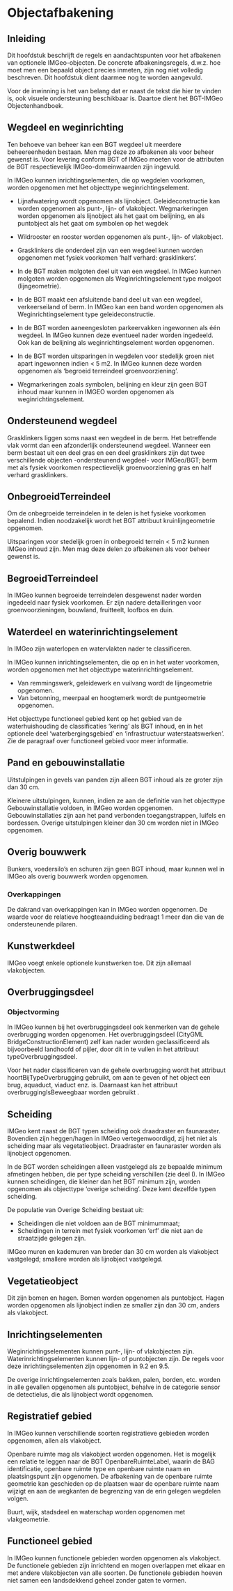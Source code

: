 # Objectafbakening

## Inleiding

Dit hoofdstuk beschrijft de regels en aandachtspunten voor het afbakenen van optionele IMGeo-objecten. De concrete afbakeningsregels, d.w.z. hoe moet men een bepaald object precies inmeten, zijn nog niet volledig beschreven. Dit hoofdstuk dient daarmee nog te worden aangevuld.

Voor de inwinning is het van belang dat er naast de tekst die hier te vinden is, ook visuele ondersteuning beschikbaar is. Daartoe dient het BGT-IMGeo Objectenhandboek.

## Wegdeel en weginrichting

Ten behoeve van beheer kan een BGT wegdeel uit meerdere beheereenheden bestaan. Men mag deze zo afbakenen als voor beheer gewenst is. Voor levering conform BGT of IMGeo moeten voor de attributen de BGT respectievelijk IMGeo-domeinwaarden zijn ingevuld.

In IMGeo kunnen inrichtingselementen, die op wegdelen voorkomen, worden opgenomen met het objecttype weginrichtingselement.

-   Lijnafwatering wordt opgenomen als lijnobject. Geleideconstructie kan worden opgenomen als punt-, lijn- of vlakobject. Wegmarkeringen worden opgenomen als lijnobject als het gaat om belijning, en als puntobject als het gaat om
    symbolen op het wegdek

-   Wildrooster en rooster worden opgenomen als punt-, lijn- of vlakobject.

-   Grasklinkers die onderdeel zijn van een wegdeel kunnen worden opgenomen met fysiek voorkomen ‘half verhard: grasklinkers’.

-   In de BGT maken molgoten deel uit van een wegdeel. In IMGeo kunnen molgoten worden opgenomen als Weginrichtingselement type molgoot (lijngeometrie).

-   In de BGT maakt een afsluitende band deel uit van een wegdeel, verkeerseiland of berm. In IMGeo kan een band worden opgenomen als Weginrichtingselement type geleideconstructie.

-   In de BGT worden aaneengesloten parkeervakken ingewonnen als één wegdeel. In IMGeo kunnen deze eventueel nader worden ingedeeld. Ook kan de belijning als weginrichtingselement worden opgenomen.

-   In de BGT worden uitsparingen in wegdelen voor stedelijk groen niet apart ingewonnen indien \< 5 m2. In IMGeo kunnen deze worden opgenomen als ‘begroeid terreindeel groenvoorziening’.

-   Wegmarkeringen zoals symbolen, belijning en kleur zijn geen BGT inhoud maar kunnen in IMGEO worden opgenomen als weginrichtingselement.

## Ondersteunend wegdeel

Grasklinkers liggen soms naast een wegdeel in de berm. Het betreffende vlak vormt dan een afzonderlijk ondersteunend wegdeel. Wanneer een berm bestaat uit een deel gras en een deel grasklinkers zijn dat twee verschillende objecten
-ondersteunend wegdeel- voor IMGeo/BGT; berm met als fysiek voorkomen respectievelijk groenvoorziening gras en half verhard grasklinkers.

## OnbegroeidTerreindeel

Om de onbegroeide terreindelen in te delen is het fysieke voorkomen bepalend.
Indien noodzakelijk wordt het BGT attribuut kruinlijngeometrie opgenomen.

Uitsparingen voor stedelijk groen in onbegroeid terrein \< 5 m2 kunnen IMGeo inhoud zijn. Men mag deze delen zo afbakenen als voor beheer gewenst is.

## BegroeidTerreindeel

In IMGeo kunnen begroeide terreindelen desgewenst nader worden ingedeeld naar fysiek voorkomen. Er zijn nadere detailleringen voor groenvoorzieningen,
bouwland, fruitteelt, loofbos en duin.

## Waterdeel en waterinrichtingselement

In IMGeo zijn waterlopen en watervlakten nader te classificeren.

In IMGeo kunnen inrichtingselementen, die op en in het water voorkomen, worden opgenomen met het objecttype waterinrichtingselement.

-   Van remmingswerk, geleidewerk en vuilvang wordt de lijngeometrie opgenomen.
-   Van betonning, meerpaal en hoogtemerk wordt de puntgeometrie opgenomen.

Het objecttype functioneel gebied kent op het gebied van de waterhuishouding de classificaties ‘kering’ als BGT inhoud, en in het optionele deel ‘waterbergingsgebied’ en ‘infrastructuur waterstaatswerken’. Zie de paragraaf
over functioneel gebied voor meer informatie.

## Pand en gebouwinstallatie

Uitstulpingen in gevels van panden zijn alleen BGT inhoud als ze groter zijn dan 30 cm.

Kleinere uitstulpingen, kunnen, indien ze aan de definitie van het objecttype Gebouwinstallatie voldoen, in IMGeo worden opgenomen. Gebouwinstallaties zijn
aan het pand verbonden toegangstrappen, luifels en bordessen. Overige uitstulpingen kleiner dan 30 cm worden niet in IMGeo opgenomen.

## Overig bouwwerk

Bunkers, voedersilo’s en schuren zijn geen BGT inhoud, maar kunnen wel in IMGeo als overig bouwwerk worden opgenomen.

### Overkappingen

De dakrand van overkappingen kan in IMGeo worden opgenomen. De waarde voor de relatieve hoogteaanduiding bedraagt 1 meer dan die van de ondersteunende
pilaren.

## Kunstwerkdeel

IMGeo voegt enkele optionele kunstwerken toe. Dit zijn allemaal vlakobjecten.

## Overbruggingsdeel

### Objectvorming

In IMGeo kunnen bij het overbruggingsdeel ook kenmerken van de gehele overbrugging worden opgenomen. Het overbruggingsdeel (CityGML BridgeConstructionElement) zelf kan nader worden geclassificeerd als bijvoorbeeld landhoofd of pijler, door dit in te vullen in het attribuut typeOverbruggingsdeel.

Voor het nader classificeren van de gehele overbrugging wordt het attribuut
hoortBijTypeOverbrugging gebruikt, om aan te geven of het object een brug,
aquaduct, viaduct enz. is. Daarnaast kan het attribuut overbruggingIsBeweegbaar
worden gebruikt .

## Scheiding

IMGeo kent naast de BGT typen scheiding ook draadraster en faunaraster. Bovendien zijn heggen/hagen in IMGeo vertegenwoordigd, zij het niet als scheiding maar als vegetatieobject. Draadraster en faunaraster worden als lijnobject opgenomen.

In de BGT worden scheidingen alleen vastgelegd als ze bepaalde minimum afmetingen hebben, die per type scheiding verschillen (zie deel I). In IMGeo kunnen scheidingen, die kleiner dan het BGT minimum zijn, worden opgenomen als
objecttype ‘overige scheiding’. Deze kent dezelfde typen scheiding. 

De populatie van Overige Scheiding bestaat uit:

-   Scheidingen die niet voldoen aan de BGT minimummaat;
-   Scheidingen in terrein met fysiek voorkomen ‘erf’ die niet aan de straatzijde gelegen zijn.

IMGeo muren en kademuren van breder dan 30 cm worden als vlakobject vastgelegd; smallere worden als lijnobject vastgelegd.

## Vegetatieobject

Dit zijn bomen en hagen. Bomen worden opgenomen als puntobject. Hagen worden opgenomen als lijnobject indien ze smaller zijn dan 30 cm, anders als vlakobject.

## Inrichtingselementen

Weginrichtingselementen kunnen punt-, lijn- of vlakobjecten zijn.
Waterinrichtingselementen kunnen lijn- of puntobjecten zijn. De regels voor deze inrichtingselementen zijn opgenomen in 9.2 en 9.5.

De overige inrichtingselementen zoals bakken, palen, borden, etc. worden in alle gevallen opgenomen als puntobject, behalve in de categorie sensor de detectielus, die als lijnobject wordt opgenomen.

## Registratief gebied

In IMGeo kunnen verschillende soorten registratieve gebieden worden opgenomen, allen als vlakobject.

Openbare ruimte mag als vlakobject worden opgenomen. Het is mogelijk een relatie te leggen naar de BGT OpenbareRuimteLabel, waarin de BAG identificatie, openbare ruimte type en openbare ruimte naam en plaatsingspunt zijn opgenomen. De afbakening van de openbare ruimte geometrie kan geschieden op de plaatsen waar de openbare ruimte naam wijzigt en aan de wegkanten de begrenzing van de erin gelegen wegdelen volgen.

Buurt, wijk, stadsdeel en waterschap worden opgenomen met vlakgeometrie.

## Functioneel gebied

In IMGeo kunnen functionele gebieden worden opgenomen als vlakobject. De functionele gebieden zijn inrichtend en mogen overlappen met elkaar en met andere vlakobjecten van alle soorten. De functionele gebieden hoeven niet samen
een landsdekkend geheel zonder gaten te vormen. 
